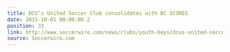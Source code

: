 ```yaml
---
title: DCU’s United Soccer Club consolidates with DC SCORES
date: 2015-10-01 00:00:00 Z
position: 33
link: http://www.soccerwire.com/news/clubs/youth-boys/dcus-united-soccer-club-consolidates-with-dc-scores/
source: Soccerwire.com
---
```


